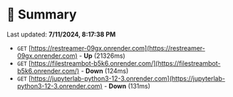 # 📖 Summary
Last updated: **7/11/2024, 8:17:38 PM**

- `GET` [https://restreamer-09gx.onrender.com](https://restreamer-09gx.onrender.com) - **Up** (21326ms)
- `GET` [https://filestreambot-b5k6.onrender.com/](https://filestreambot-b5k6.onrender.com/) - **Down** (124ms)
- `GET` [https://jupyterlab-python3-12-3.onrender.com](https://jupyterlab-python3-12-3.onrender.com) - **Down** (131ms)
